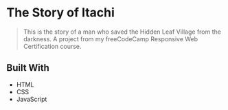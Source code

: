 # The Story of Itachi

> This is the story of a man who saved the Hidden Leaf Village from the darkness.
> A project from my freeCodeCamp Responsive Web Certification course.

## Built With

* HTML
* CSS
* JavaScript

